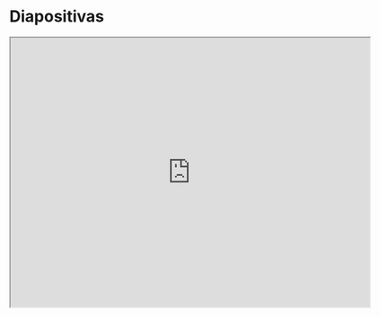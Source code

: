 # Diapositivas

<iframe src="https://drive.google.com/file/d/1mULpHDjvnFCDB1E8wo1NzuLmhmLf1AbL/preview" width="640" height="480" allow="autoplay"></iframe>

